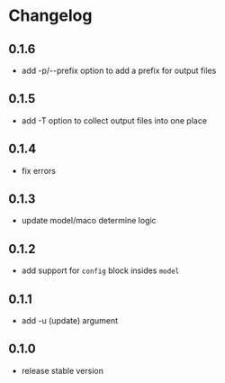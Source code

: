 # Changelog

## 0.1.6
- add -p/--prefix option to add a prefix for output files

## 0.1.5
- add -T option to collect output files into one place

## 0.1.4
- fix errors

## 0.1.3
- update model/maco determine logic

## 0.1.2
- add support for `config` block insides `model`

## 0.1.1
- add -u (update) argument

## 0.1.0 
- release stable version
